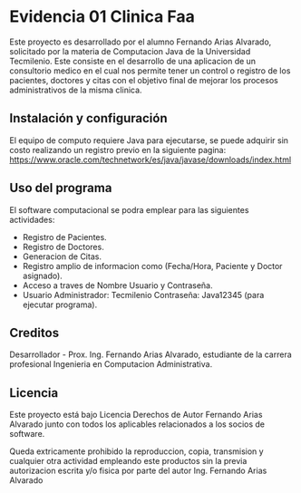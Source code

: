 # Evidencia 01 Clinica Faa
Este proyecto es desarrollado por el alumno Fernando Arias Alvarado, solicitado por la materia de Computacion Java de la Universidad Tecmilenio.
Este consiste en el desarrollo de una aplicacion de un consultorio medico en el cual nos permite tener un control o registro de los pacientes, doctores y citas con el objetivo final de mejorar los procesos administrativos de la misma clinica.

## Instalación y configuración
El equipo de computo requiere Java para ejecutarse, se puede adquirir sin costo realizando un registro previo en la siguiente pagina:
https://www.oracle.com/technetwork/es/java/javase/downloads/index.html

## Uso del programa
El software computacional se podra emplear para las siguientes actividades:
- Registro de Pacientes.
- Registro de Doctores.
- Generacion de Citas.
- Registro amplio de informacion como (Fecha/Hora, Paciente y Doctor asignado).
- Acceso a traves de Nombre Usuario y Contraseña.
- Usuario Administrador: Tecmilenio Contraseña: Java12345 (para ejecutar programa).

## Creditos
Desarrollador - Prox. Ing. Fernando Arias Alvarado, estudiante de la carrera profesional Ingenieria en Computacion Administrativa.

## Licencia 
Este proyecto está bajo Licencia Derechos de Autor Fernando Arias Alvarado junto con todos los aplicables relacionados a los socios de software.

Queda extricamente prohibido la reproduccion, copia, transmision y cualquier otra actividad empleando este productos sin la previa autorizacion escrita y/o fisica por parte del autor Ing. Fernando Arias Alvarado